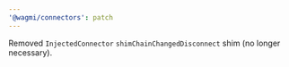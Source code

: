 ```yaml
---
'@wagmi/connectors': patch
---
```


Removed `InjectedConnector` `shimChainChangedDisconnect` shim (no longer necessary).
